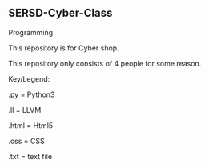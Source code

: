 ## SERSD-Cyber-Class

Programming

This repository is for Cyber shop.

This repository only consists of 4 people for some reason.

Key/Legend:

  .py = Python3

  .ll = LLVM

  .html = Html5

  .css = CSS

  .txt = text file
